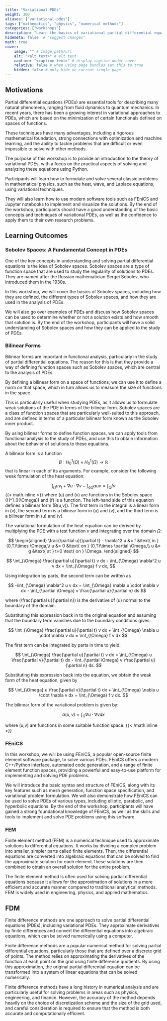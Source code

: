 ```yaml
---
title: "Variational PDEs"
weight: 300
aliases: ["variational-pdes"]
tags: ["mathematics", "physics", "numerical methods"]
categories: ["workshops"]
description: "Learn the basics of variational partial differential equations and their numerical solution. Understand the connection between functionals, the Euler-Lagrange equation, and PDEs. Gain familiarity with variational methods and the finite element method for the numerical solution of PDEs."
hidemeta: false  # "suggest changes"
math: true
cover:
    image: "" # image path/url
    alt: "<alt text>" # alt text
    caption: "<caption text>" # display caption under cover
    relative: false # when using page bundles set this to true
    hidden: false # only hide on current single page
---
```


## Motivations
Partial differential equations (PDEs) are essential tools for describing many natural phenomena, ranging from fluid dynamics to quantum mechanics.
In recent years, there has been a growing interest in variational approaches to PDEs, which are based on the minimization of certain functionals defined on spaces of functions.

These techniques have many advantages, including a rigorous mathematical foundation, strong connections with optimization and machine learning, and the ability to tackle problems that are difficult or even impossible to solve with other methods.

The purpose of this workshop is to provide an introduction to the theory of variational PDEs, with a focus on the practical aspects of solving and analyzing these equations using Python.

Participants will learn how to formulate and solve several classic problems in mathematical physics, such as the heat, wave, and Laplace equations, using variational techniques.

They will also learn how to use modern software tools such as FEniCS and Jupyter notebooks to implement and visualize the solutions. By the end of the workshop, participants should have a good understanding of the basic concepts and techniques of variational PDEs, as well as the confidence to apply them to their own research problems.

## Learning Outcomes

###  Sobolev Spaces: A Fundamental Concept in PDEs
One of the key concepts in understanding and solving partial differential equations is the idea of Sobolev spaces.
Sobolev spaces are a type of function space that are used to study the regularity of solutions to PDEs.
They are named after the Russian mathematician Sergei Sobolev, who introduced them in the 1930s.

In this workshop, we will cover the basics of Sobolev spaces, including how they are defined, the different types of Sobolev spaces, and how they are used in the analysis of PDEs.

We will also go over examples of PDEs and discuss how Sobolev spaces can be used to determine whether or not a solution exists and how smooth that solution is. By the end of the workshop, participants will have a solid understanding of Sobolev spaces and how they can be applied to the study of PDEs.


### Bilinear Forms
Bilinear forms are important in functional analysis, particularly in the study of partial differential equations.
The reason for this is that they provide a way of defining function spaces such as Sobolev spaces, which are central to the analysis of PDEs.

By defining a bilinear form on a space of functions, we can use it to define a norm on that space, which in turn allows us to measure the size of functions in the space. 

This is particularly useful when studying PDEs, as it allows us to formulate weak solutions of the PDE in terms of the bilinear form. Sobolev spaces are a class of function spaces that are particularly well-suited to this approach, and are defined in terms of a particular bilinear form known as the Sobolev inner product.

By using bilinear forms to define function spaces, we can apply tools from functional analysis to the study of PDEs, and use this to obtain information about the behavior of solutions to these equations.


A bilinear form is a function $$B:H^1_0(\Omega) \times H^1_0(\Omega) \rightarrow \mathbb{R}$$ that is linear in each of its arguments. For example, consider the following weak formulation of the heat equation:

$$\int_\Omega u v_t + \nabla u \cdot \nabla v - \int_{\partial \Omega} \alpha u v = \int_\Omega f v$$
{{< math.inline >}}
where \(u\) and \(v\) are functions in the Sobolev space \(H^1_0(\Omega)\) and \(f\) is a function. The left-hand side of this equation defines a bilinear form \(B(u,v)\). The first term in the integral is a linear form in \(v\), the second term is a bilinear form in \(u\) and \(v\), and the third term is a bilinear form in \(u\) and \(v\).


The variational formulation of the heat equation can be derived by multiplying the PDE with a test function $v$ and integrating over the domain $\Omega$:

$$
\begin{aligned}
\frac{\partial u}{\partial t} - \nabla^2 u &= f &\text{ in } (0,T)\times \Omega,\\
u &= 0 &\text{ on } (0,T)\times \partial \Omega,\\
u &= g &\text{ at } t=0 \text{ on } \Omega.
\end{aligned}
$$

$$
\int_{\Omega} \frac{\partial u}{\partial t} v dx - \int_{\Omega} \nabla^2 u v dx = \int_{\Omega} f v dx,
$$

Using integration by parts, the second term can be written as

$$
-\int_{\Omega} \nabla^2 u v dx = \int_{\Omega} \nabla u \cdot \nabla v dx - \int_{\partial \Omega} v \frac{\partial u}{\partial n} ds
$$

where \(\frac{\partial u}{\partial n}\) is the derivative of \(u\) normal to the boundary of the domain. 

Substituting this expression back in to the original equation and assuming that the boundary term vanishes due to the boundary conditions gives:

$$
\int_{\Omega} \frac{\partial u}{\partial t} v dx + \int_{\Omega} \nabla u \cdot \nabla v dx = \int_{\Omega} f v dx
$$

The first term can be integrated by parts in time to yield:

$$
\int_{\Omega} \frac{\partial u}{\partial t} v dx = \int_{\Omega} u \frac{\partial v}{\partial t} dx - \int_{\partial \Omega} v \frac{\partial u}{\partial n} ds.
$$

Substituting this expression back into the equation, we obtain the weak form of the heat equation, given by

$$
\int_{\Omega} u \frac{\partial v}{\partial t} dx + \int_{\Omega} \nabla u \cdot \nabla v dx = \int_{\Omega} f v dx.
$$

The bilinear form of the variational problem is given by:

$$
a(u,v) = \int_{\Omega} \nabla u \cdot \nabla v dx
$$

where \(u,v\) are functions in some suitable function space. 
{{< /math.inline >}}
### FEniCS
In this workshop, we will be using FEniCS, a popular open-source finite element software package, to solve various PDEs.
FEniCS offers a modern C++/Python interface, automated code generation, and a range of finite element function spaces, providing a powerful and easy-to-use platform for implementing and solving PDE problems. 

We will introduce the basic syntax and structure of FEniCS, along with its key features such as mesh generation, function space specification, and variational problem formulation.
We will also demonstrate how FEniCS can be used to solve PDEs of various types, including elliptic, parabolic, and hyperbolic equations.
By the end of the workshop, participants will have gained a strong foundational knowledge of FEniCS, as well as the skills and tools to implement and solve PDE problems using this software.


### FEM

Finite element method (FEM) is a numerical technique used to approximate solutions to differential equations. It works by dividing a complex problem into smaller, simpler parts called finite elements. Then, the differential equations are converted into algebraic equations that can be solved to find the approximate solution for each element.These solutions are then combined to obtain an overall solution for the entire problem.

The finite element method is often used for solving partial differential equations because it allows for the approximation of solutions in a more efficient and accurate manner compared to traditional analytical methods. FEM is widely used in engineering, physics, and applied mathematics.

## FDM

Finite difference methods are one approach to solve partial differential equations (PDEs), including variational PDEs. They approximate derivatives by finite differences and convert the differential equations into algebraic equations, which can be solved numerically using a computer.

Finite difference methods are a popular numerical method for solving partial differential equations, particularly those that are defined over a discrete grid of points. The method relies on approximating the derivatives of the function at each point on the grid using finite difference quotients. By using this approximation, the original partial differential equation can be transformed into a system of linear equations that can be solved numerically. 

Finite difference methods have a long history in numerical analysis and are particularly useful for solving problems in areas such as physics, engineering, and finance. However, the accuracy of the method depends heavily on the choice of discretization scheme and the size of the grid used, and careful consideration is required to ensure that the method is both accurate and computationally efficient.